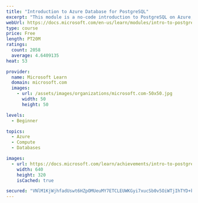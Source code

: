 ```yaml
---
title: "Introduction to Azure Database for PostgreSQL"
excerpt: "This module is a no-code introduction to PostgreSQL on Azure, including an explanation of particular problems that using Azure Database for PostgreSQL can solve. At a high level, we show how the components fit together and identify situations where you should use Azure Database for PostgreSQL."
webUrl: https://docs.microsoft.com/en-us/learn/modules/intro-to-postgres/
type: course
price: Free
length: PT20M
ratings:
  count: 2058
  average: 4.6409135
heat: 53

provider:
  name: Microsoft Learn
  domain: microsoft.com
  images:
    - url: /assets/images/organizations/microsoft.com-50x50.jpg
      width: 50
      height: 50

levels:
  - Beginner

topics:
  - Azure
  - Compute
  - Databases

images:
  - url: https://docs.microsoft.com/learn/achievements/intro-to-postgres-social.png
    width: 640
    height: 320
    isCached: true

secured: "VNlM1KjWjhfadUswt6HZpOMUeuMY7ETCLEUWKGyi7xucSb0v5OiWTjIhTYD+kJcK1R4CVn99ASkJF2pP8PyXm2rMJMMFimg4bMTdyZxI6cnQ8PdiYA43fFAs4fmsDL3n3LAlRF4rXA4XwTfLPGMZCVql6ks5VLCfvogbGpN4zPSk7yB4NTj+r7heSrtW+vVp/YuNa6CHlzdqRxjFFlNLkljdoS7X8j5w9H+02H9jxS41FvisgXsqYEohDcjqmEtXQ11zro5W3QCgXIuTgsGcOUeSCV3bC7qkGHBf6137pygT3eLI+t2lJLUVwEoYg3g60L3rpfonQ/VO2fS9vncUjbBZjYj719G233iXJXkQlaEgUy3NppYY6yQSXyd4KLXe4++U9gAuz+na8//GO9hKnMdCh58YhDhwbfA9wY811ug=;KP4DlUdfnrJMvRd6jBmXIA=="
---
```


